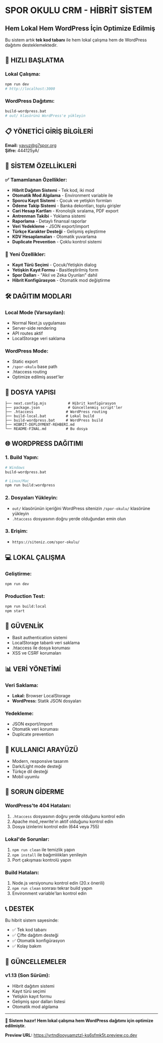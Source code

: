 # SPOR OKULU CRM - HİBRİT SİSTEM
## Hem Lokal Hem WordPress İçin Optimize Edilmiş

Bu sistem artık **tek kod tabanı** ile hem lokal çalışma hem de WordPress dağıtımı desteklemektedir.

## 🚀 HIZLI BAŞLATMA

### Lokal Çalışma:
```bash
npm run dev
# http://localhost:3000
```

### WordPress Dağıtımı:
```bash
build-wordpress.bat
# out/ klasörünü WordPress'e yükleyin
```

## 📋 YÖNETİCİ GİRİŞ BİLGİLERİ

**Email:** yavuz@g7spor.org  
**Şifre:** 444125yA/

## 🔧 SİSTEM ÖZELLİKLERİ

### ✅ Tamamlanan Özellikler:
- **Hibrit Dağıtım Sistemi** - Tek kod, iki mod
- **Otomatik Mod Algılama** - Environment variable ile
- **Sporcu Kayıt Sistemi** - Çocuk ve yetişkin formları
- **Ödeme Takip Sistemi** - Banka dekontları, toplu girişler
- **Cari Hesap Kartları** - Kronolojik sıralama, PDF export
- **Antrenman Takibi** - Yoklama sistemi
- **Raporlama** - Detaylı finansal raporlar
- **Veri Yedekleme** - JSON export/import
- **Türkçe Karakter Desteği** - Gelişmiş eşleştirme
- **KDV Hesaplamaları** - Otomatik yuvarlama
- **Duplicate Prevention** - Çoklu kontrol sistemi

### 🎯 Yeni Özellikler:
- **Kayıt Türü Seçimi** - Çocuk/Yetişkin dialog
- **Yetişkin Kayıt Formu** - Basitleştirilmiş form
- **Spor Dalları** - "Akıl ve Zeka Oyunları" dahil
- **Hibrit Konfigürasyon** - Otomatik mod değiştirme

## 🛠️ DAĞITIM MODLARI

### Local Mode (Varsayılan):
- Normal Next.js uygulaması
- Server-side rendering
- API routes aktif
- LocalStorage veri saklama

### WordPress Mode:
- Static export
- `/spor-okulu` base path
- .htaccess routing
- Optimize edilmiş asset'ler

## 📁 DOSYA YAPISI

```
├── next.config.mjs          # Hibrit konfigürasyon
├── package.json             # Güncellenmiş script'ler
├── .htaccess               # WordPress routing
├── build-local.bat         # Lokal build
├── build-wordpress.bat     # WordPress build
├── HIBRIT-DEPLOYMENT-REHBERI.md
└── README-FINAL.md         # Bu dosya
```

## 🌐 WORDPRESS DAĞITIMI

### 1. Build Yapın:
```bash
# Windows
build-wordpress.bat

# Linux/Mac
npm run build:wordpress
```

### 2. Dosyaları Yükleyin:
- `out/` klasörünün içeriğini WordPress sitenizin `/spor-okulu/` klasörüne yükleyin
- `.htaccess` dosyasının doğru yerde olduğundan emin olun

### 3. Erişim:
- `https://siteniz.com/spor-okulu/`

## 💻 LOKAL ÇALIŞMA

### Geliştirme:
```bash
npm run dev
```

### Production Test:
```bash
npm run build:local
npm start
```

## 🔐 GÜVENLİK

- Basit authentication sistemi
- LocalStorage tabanlı veri saklama
- .htaccess ile dosya koruması
- XSS ve CSRF korumaları

## 📊 VERİ YÖNETİMİ

### Veri Saklama:
- **Lokal:** Browser LocalStorage
- **WordPress:** Statik JSON dosyaları

### Yedekleme:
- JSON export/import
- Otomatik veri koruması
- Duplicate prevention

## 🎨 KULLANICI ARAYÜZÜ

- Modern, responsive tasarım
- Dark/Light mode desteği
- Türkçe dil desteği
- Mobil uyumlu

## 🚨 SORUN GİDERME

### WordPress'te 404 Hataları:
1. `.htaccess` dosyasının doğru yerde olduğunu kontrol edin
2. Apache mod_rewrite'ın aktif olduğunu kontrol edin
3. Dosya izinlerini kontrol edin (644 veya 755)

### Lokal'de Sorunlar:
1. `npm run clean` ile temizlik yapın
2. `npm install` ile bağımlılıkları yenileyin
3. Port çakışması kontrolü yapın

### Build Hataları:
1. Node.js versiyonunu kontrol edin (20.x önerili)
2. `npm run clean` sonrası tekrar build yapın
3. Environment variable'ları kontrol edin

## 📞 DESTEK

Bu hibrit sistem sayesinde:
- ✅ Tek kod tabanı
- ✅ Çifte dağıtım desteği
- ✅ Otomatik konfigürasyon
- ✅ Kolay bakım

## 🔄 GÜNCELLEMELER

### v1.13 (Son Sürüm):
- Hibrit dağıtım sistemi
- Kayıt türü seçimi
- Yetişkin kayıt formu
- Gelişmiş spor dalları listesi
- Otomatik mod algılama

---

**🎉 Sistem hazır! Hem lokal çalışma hem WordPress dağıtımı için optimize edilmiştir.**

**Preview URL:** https://yrtndlooyuamztzl-ks6sfmk5t.preview.co.dev